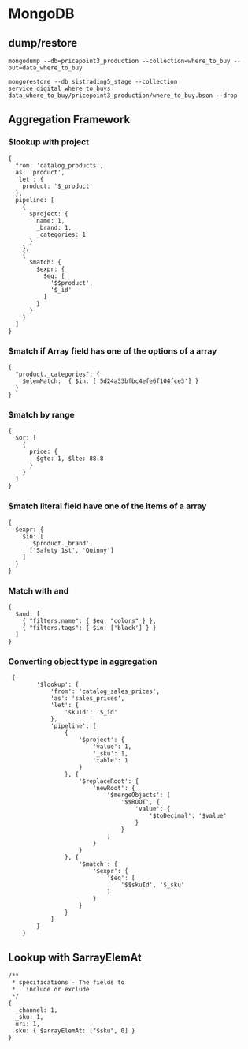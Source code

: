 # MongoDB

## dump/restore
`mongodump --db=pricepoint3_production --collection=where_to_buy --out=data_where_to_buy`

`mongorestore --db sistrading5_stage --collection service_digital_where_to_buys data_where_to_buy/pricepoint3_production/where_to_buy.bson --drop`

## Aggregation Framework
### $lookup with project

```
{
  from: 'catalog_products',
  as: 'product',
  'let': {
    product: '$_product'
  },
  pipeline: [
    {
      $project: {
        name: 1,
        _brand: 1,
        _categories: 1
      }
    },
    {
      $match: {
        $expr: {
          $eq: [
            '$$product',
            '$_id'
          ]
        }
      }
    }
  ]
}
```

### $match if Array field has one of the options of a array
```
{
  "product._categories": {
    $elemMatch:  { $in: ['5d24a33bfbc4efe6f104fce3'] } 
  }
}
```

### $match by range
```
{
  $or: [
    { 
      price: {
        $gte: 1, $lte: 88.8
      }
    }
  ]
}
```

### $match literal field have one of the items of a array
```
{
  $expr: {
    $in: [
      '$product._brand',
      ['Safety 1st', 'Quinny']
    ]
  }
}
```

### Match with and
```
{
  $and: [
    { "filters.name": { $eq: "colors" } },
    { "filters.tags": { $in: ['black'] } }
  ]
}
```
### Converting object type in aggregation
```
 {
        '$lookup': {
            'from': 'catalog_sales_prices', 
            'as': 'sales_prices', 
            'let': {
                'skuId': '$_id'
            }, 
            'pipeline': [
                {
                    '$project': {
                        'value': 1, 
                        '_sku': 1, 
                        'table': 1
                    }
                }, {
                    '$replaceRoot': {
                        'newRoot': {
                            '$mergeObjects': [
                                '$$ROOT', {
                                    'value': {
                                        '$toDecimal': '$value'
                                    }
                                }
                            ]
                        }
                    }
                }, {
                    '$match': {
                        '$expr': {
                            '$eq': [
                                '$$skuId', '$_sku'
                            ]
                        }
                    }
                }
            ]
        }
    }
```

## Lookup with $arrayElemAt
```
/**
 * specifications - The fields to
 *   include or exclude.
 */
{
  _channel: 1,
  _sku: 1,
  uri: 1,
  sku: { $arrayElemAt: ["$sku", 0] }
}
```
